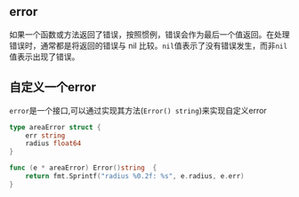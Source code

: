 ## error

如果一个函数或方法返回了错误，按照惯例，错误会作为最后一个值返回。在处理错误时，通常都是将返回的错误与 nil 比较。`nil`值表示了没有错误发生，而非`nil`值表示出现了错误。

## 自定义一个error

`error`是一个接口,可以通过实现其方法(`Error() string`)来实现自定义error

```go
type areaError struct {
	err string
	radius float64
}

func (e * areaError) Error()string  {
	return fmt.Sprintf("radius %0.2f: %s", e.radius, e.err)
}
```